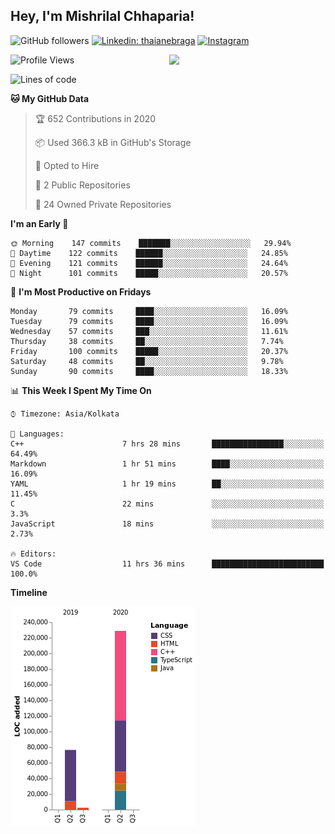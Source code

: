 <h2>Hey, I'm Mishrilal Chhaparia!</h2>

<!-- ![Mishrilal's github stats](https://github-readme-stats.vercel.app/api?username=mishrilal&theme=blue-green&show_icons=true&count_private=true) -->
![GitHub followers](https://img.shields.io/github/followers/mishrilal?color=181717&label=Follow%20%40mishrilal&logo=Github&style=for-the-badge)
[![Linkedin: thaianebraga](https://img.shields.io/badge/linkedin-%230077B5.svg?&style=for-the-badge&logo=linkedin&logoColor=white&link=https://www.linkedin.com/in/mishrilal-chhaparia-074969192/)](https://www.linkedin.com/in/mishrilal-chhaparia-074969192/)
[![Instagram](https://img.shields.io/badge/instagram-%23E4405F.svg?&style=for-the-badge&logo=instagram&logoColor=white&link=https://www.instagram.com/am_mishri/)](https://www.instagram.com/am_mishri/)


<img align='right' src="https://avatars1.githubusercontent.com/u/53535840?s=400&u=ccbf62c3091d7277d104d3666e4598207f27c197&v=4" width="250">

<!--START_SECTION:waka-->
![Profile Views](http://img.shields.io/badge/Profile%20Views-450-blue)

![Lines of code](https://img.shields.io/badge/From%20Hello%20World%20I've%20written-318392%20Lines%20of%20code-blue)

**🐱 My GitHub Data** 

> 🏆 652 Contributions in 2020
 > 
> 📦 Used 366.3 kB in GitHub's Storage 
 > 
> 💼 Opted to Hire
 > 
> 📜 2 Public Repositories 
 > 
> 🔑 24 Owned Private Repositories 

**I'm an Early 🐤** 

```text
🌞 Morning    147 commits    ███████░░░░░░░░░░░░░░░░░░   29.94% 
🌆 Daytime    122 commits    ██████░░░░░░░░░░░░░░░░░░░   24.85% 
🌃 Evening    121 commits    ██████░░░░░░░░░░░░░░░░░░░   24.64% 
🌙 Night      101 commits    █████░░░░░░░░░░░░░░░░░░░░   20.57%

```
📅 **I'm Most Productive on Fridays** 

```text
Monday       79 commits     ████░░░░░░░░░░░░░░░░░░░░░   16.09% 
Tuesday      79 commits     ████░░░░░░░░░░░░░░░░░░░░░   16.09% 
Wednesday    57 commits     ███░░░░░░░░░░░░░░░░░░░░░░   11.61% 
Thursday     38 commits     ██░░░░░░░░░░░░░░░░░░░░░░░   7.74% 
Friday       100 commits    █████░░░░░░░░░░░░░░░░░░░░   20.37% 
Saturday     48 commits     ██░░░░░░░░░░░░░░░░░░░░░░░   9.78% 
Sunday       90 commits     ████░░░░░░░░░░░░░░░░░░░░░   18.33%

```


📊 **This Week I Spent My Time On** 

```text
⌚︎ Timezone: Asia/Kolkata

💬 Languages: 
C++                      7 hrs 28 mins       ████████████████░░░░░░░░░   64.49% 
Markdown                 1 hr 51 mins        ████░░░░░░░░░░░░░░░░░░░░░   16.09% 
YAML                     1 hr 19 mins        ██░░░░░░░░░░░░░░░░░░░░░░░   11.45% 
C                        22 mins             ░░░░░░░░░░░░░░░░░░░░░░░░░   3.3% 
JavaScript               18 mins             ░░░░░░░░░░░░░░░░░░░░░░░░░   2.73%

🔥 Editors: 
VS Code                  11 hrs 36 mins      █████████████████████████   100.0%

```

**Timeline**

![Chart not found](https://github.com/mishrilal/mishrilal/blob/master/charts/bar_graph.png) 


<!--END_SECTION:waka-->
